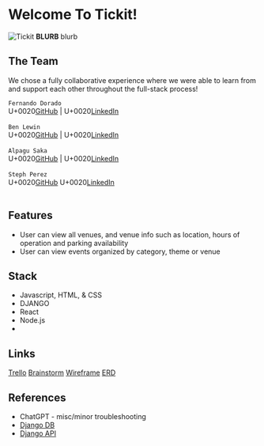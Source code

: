 # Welcome To Tickit!
![Tickit](https://i.imgur.com/RZFjWPZ.png)
**BLURB**
blurb

## The Team

We chose a fully collaborative experience where we were able to learn from and support each other throughout the full-stack process!

`Fernando Dorado`<br/>
U+0020[GitHub](https://github.com/lastnameisgold) |
U+0020[LinkedIn](https://www.linkedin.com/in/fdorado/)<br/><br/>
`Ben Lewin`<br/>
U+0020[GitHub](https://github.com/benjaminrogerlewin) | 
U+0020[LinkedIn](https://www.linkedin.com/in/benjaminrlewin/)<br/><br/>
`Alpagu Saka`<br/>
U+0020[GitHub](https://github.com/narniaeagle) | 
U+0020[LinkedIn](https://www.linkedin.com/in/alpagus/)<br/><br/>
`Steph Perez`<br/>
U+0020[GitHub](https://github.com/tephpez)
U+0020[LinkedIn](https://www.linkedin.com/in/tephpez/)<br/><br/>

## Features

- User can view all venues, and venue info such as location, hours of operation and parking availability
- User can view events organized by category, theme or venue

## Stack
- Javascript, HTML, & CSS
- DJANGO
- React
- Node.js
- 


## Links
[Trello](https://trello.com/b/DZ0NNiJz/tick-it)
[Brainstorm](https://www.figma.com/file/8Wr3ZtYYizaRjtiMLvmOm4/Tick-It-Brainstorm?node-id=31-374&t=rIGzjj4tFyf0I8B7-0)
[Wireframe](https://www.figma.com/file/64oHDXgb10xWTkvma5calY/tickit?node-id=0-1&t=ZxYj9TOsXa1xn80H-0)
[ERD](https://app.diagrams.net/#G1yU_hKvseXpkJyQ044fDx3s3k1m4hdxWf)

## References
- ChatGPT - misc/minor troubleshooting
- [Django DB](https://github.com/seir-123/u4_lesson_django_intro-1)
- [Django API](https://github.com/seir-123/u4_lesson_django_REST_API) 



